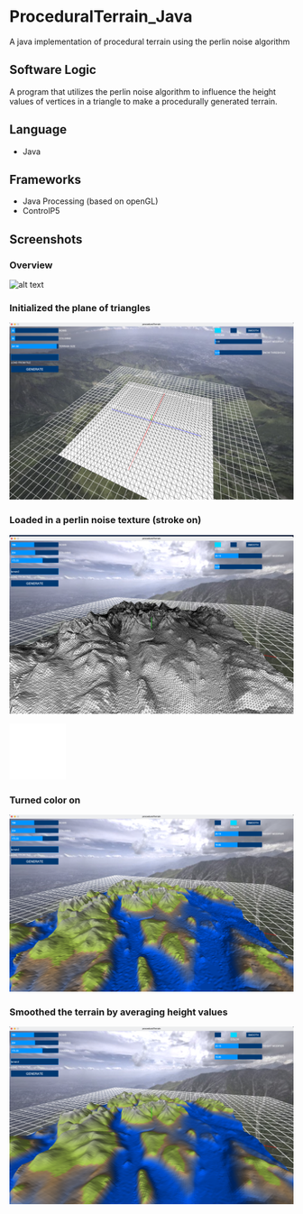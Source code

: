 # ProceduralTerrain_Java
A java implementation of procedural terrain using the perlin noise algorithm

## Software Logic
A program that utilizes the perlin noise algorithm to influence the height values of vertices in a triangle to make a procedurally generated terrain.

## Language
 - Java

## Frameworks
- Java Processing (based on openGL)
- ControlP5

## Screenshots

### Overview

![alt text](https://github.com/corygrossman/ProceduralTerrain_Java/blob/main/screenshots/summary.png?raw=true)

### Initialized the plane of triangles

![alt text](https://github.com/corygrossman/ProceduralTerrain_Java/blob/main/screenshots/initialized.png?raw=true)

### Loaded in a perlin noise texture (stroke on)

![alt text](https://github.com/corygrossman/ProceduralTerrain_Java/blob/main/screenshots/stroke.png?raw=true)

<img src="https://github.com/corygrossman/ProceduralTerrain_Java/blob/main/data/terrain2.png" width="100" height="100">

### Turned color on

![alt text](https://github.com/corygrossman/ProceduralTerrain_Java/blob/main/screenshots/color.png?raw=true)

### Smoothed the terrain by averaging height values

![alt text](https://github.com/corygrossman/ProceduralTerrain_Java/blob/main/screenshots/smooth.png?raw=true)
